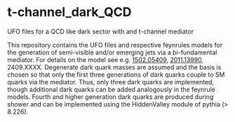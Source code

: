 # t-channel_dark_QCD
UFO files for a QCD like dark sector with and t-channel mediator

This repository contains the UFO files and respective feynrules models for the generation of semi-visible and/or emerging jets via a bi-fundamental mediator. For details on the model see e.g. [1502.05409](https://inspirehep.net/literature/1345350), [2011.13990](https://inspirehep.net/literature/1834020),  2409.XXXX. Degenerate dark quark masses are assumed and the basis is chosen so that only the first three generations of dark quarks couple to SM quarks via the mediator. Thus, only three dark quarks are implemented, though additional dark quarks can be added analogously in the feynrule models. Fourth and higher generation dark quarks are produced during shower and can be implemented using the HiddenValley module of pythia (> 8.226).


